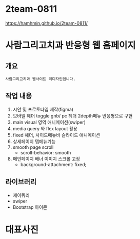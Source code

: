 # 2team-0811

https://hamhmin.github.io/2team-0811/

# 사람그리고치과 반응형 웹 홈페이지

## 개요
    사람그리고치과 웹사이트 리디자인입니다.

## 작업 내용
1. 시안 및 프로토타입 제작(figma)
2. 모바일 헤더 toggle gnb/ pc 헤더 2depth메뉴 반응형으로 구현
3. main visual 영역 애니메이션(swiper)
4. media query 와 flex layout 활용
5. fixed 헤더, 사이드메뉴바 슬라이드 애니메이션
6. 상세페이지 탭메뉴기능
7. smooth page scroll
    - scroll-behavior: smooth
8.  메인페이지 배너 이미지 스크롤 고정
    - background-attachment: fixed;

## 라이브러리
- 제이쿼리
- swiper
- Bootstrap 아이콘

# 대표사진
